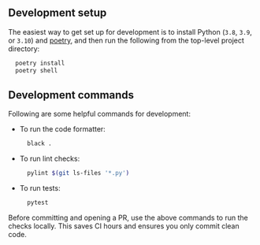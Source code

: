 ## Development setup

The easiest way to get set up for development is to install Python (`3.8`, `3.9`, or `3.10`) and [poetry](https://pypi.org/project/poetry/), and then run the following from the top-level project directory:

```bash
  poetry install
  poetry shell
```

## Development commands

Following are some helpful commands for development:

- To run the code formatter:

  ```bash
    black .
  ```

- To run lint checks:

  ```bash
    pylint $(git ls-files '*.py')
  ```

- To run tests:

  ```bash
    pytest
  ```

Before committing and opening a PR, use the above commands to run the checks locally. This saves CI hours and ensures you only commit clean code.